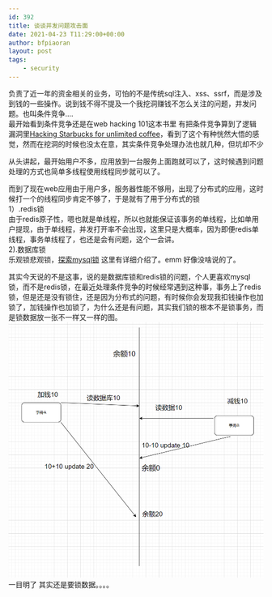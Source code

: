 ```yaml
---
id: 392
title: 谈谈并发问题攻击面
date: 2021-04-23 T11:29:00+00:00
author: bfpiaoran
layout: post
tags:
    - security
---
```


负责了近一年的资金相关的业务，可怕的不是传统sql注入、xss、ssrf，而是涉及到钱的一些操作。说到钱不得不提及一个我挖洞赚钱不怎么关注的问题，并发问题。也叫条件竞争....  
最开始看到条件竞争还是在web hacking 101这本书里 有把条件竞争算到了逻辑漏洞里[Hacking Starbucks for unlimited coffee](http://sakurity.com/blog/2015/05/21/starbucks.html)，看到了这个有种恍然大悟的感觉，然而在挖洞的时候也没太在意，其实条件竞争处理办法也就几种，但坑却不少  

从头讲起，最开始用户不多，应用放到一台服务上面跑就可以了，这时候遇到问题处理的方式也简单多线程使用线程同步就可以了。  

而到了现在web应用由于用户多，服务器性能不够用，出现了分布式的应用，这时候打一个的线程同步肯定不够了，于是就有了用于分布式的锁  
1）.redis锁  
   由于redis原子性，嗯也就是单线程，所以也就能保证该事务的单线程，比如单用户提现，由于单线程，并发打开率不会出现，这里只是大概率，因为即便redis单线程，事务单线程了，也还是会有问题，这个一会讲。  
2).数据库锁  
   乐观锁悲观锁，[探索mysql锁](https://www.jianshu.com/p/ed896335b3b4) 这里有详细介绍了。emm 好像没啥说的了。  


其实今天说的不是这事，说的是数据库锁和redis锁的问题，个人更喜欢mysql锁，而不是redis锁，在最近处理条件竞争的时候经常遇到这种事，事务上了redis锁，但是还是没有锁住，还是因为分布式的问题，有时候你会发现我扣钱操作也加锁了，加钱操作也加锁了，为什么还是有问题，其实我们锁的根本不是锁事务，而是锁数据放一张不一样又一样的图。  ![](/img/lock.png)  
一目明了 其实还是要锁数据。。。。

